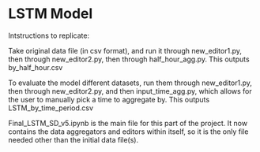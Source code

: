 # LSTM Model

Intstructions to replicate:

Take original data file (in csv format), and run it through new_editor1.py, then through new_editor2.py, then through half_hour_agg.py. This outputs by_half_hour.csv

To evaluate the model different datasets, run them through new_editor1.py, then through new_editor2.py, and then input_time_agg.py, which allows for the user to manually pick a time to aggregate by. This outputs LSTM_by_time_period.csv

Final_LSTM_SD_v5.ipynb is the main file for this part of the project. It now contains the data aggregators and editors within itself, so it is the only file needed other than the initial data file(s).

